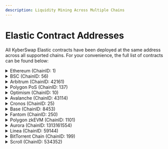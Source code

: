 ```yaml
---
description: Liquidity Mining Across Multiple Chains
---
```


# Elastic Contract Addresses

All KyberSwap Elastic contracts have been deployed at the same address across all supported chains. For your convenience, the full list of contracts can be found below:

<details>

<summary>Ethereum (ChainID: 1)</summary>

* **Factory:** [`0xC7a590291e07B9fe9E64b86c58fD8fC764308C4A`](https://etherscan.io/address/0xC7a590291e07B9fe9E64b86c58fD8fC764308C4A)
* **AntiSnipAttackPositionManager:** [`0xe222fBE074A436145b255442D919E4E3A6c6a480`](https://etherscan.io/address/0xe222fBE074A436145b255442D919E4E3A6c6a480)
* **ERC1967Proxy (PoolOracle):** [`0xD8ac7f696Ae99CD7B689726Cf03c5711Dd8DcDb4`](https://etherscan.io/address/0xD8ac7f696Ae99CD7B689726Cf03c5711Dd8DcDb4)
* **PoolOracle:** [`0x049BeffDB026D6D1D64cFc8fE29Bd12142967B09`](https://etherscan.io/address/0x049BeffDB026D6D1D64cFc8fE29Bd12142967B09)
* **ERC1967Proxy (TokenPositionDescriptor):** [`0x58f1d0F9bFf9D695010C92FB93d100CeF5113f3E`](https://etherscan.io/address/0x58f1d0F9bFf9D695010C92FB93d100CeF5113f3E)
* **TokenPositionDescriptor:** [`0x98565FcAD2080C5c19C3136fa367cE371cD40bD6`](https://etherscan.io/address/0x98565FcAD2080C5c19C3136fa367cE371cD40bD6)
* **Router:** [`0xF9c2b5746c946EF883ab2660BbbB1f10A5bdeAb4`](https://etherscan.io/address/0xF9c2b5746c946EF883ab2660BbbB1f10A5bdeAb4)
* **QouterV2:** [`0x4d47fd5a29904Dae0Ef51b1c450C9750F15D7856`](https://etherscan.io/address/0x4d47fd5a29904Dae0Ef51b1c450C9750F15D7856)
* **TicksFeesReader:** [`0x8Fd8Cb948965d9305999D767A02bf79833EADbB3`](https://etherscan.io/address/0x8Fd8Cb948965d9305999D767A02bf79833EADbB3)

</details>

<details>

<summary>BSC (ChainID: 56)</summary>

* **Factory:** [`0xC7a590291e07B9fe9E64b86c58fD8fC764308C4A`](https://bscscan.com/address/0xC7a590291e07B9fe9E64b86c58fD8fC764308C4A)
* **AntiSnipAttackPositionManager:** [`0xe222fBE074A436145b255442D919E4E3A6c6a480`](https://bscscan.com/address/0xe222fBE074A436145b255442D919E4E3A6c6a480)
* **ERC1967Proxy (PoolOracle):** [`0xD8ac7f696Ae99CD7B689726Cf03c5711Dd8DcDb4`](https://bscscan.com/address/0xD8ac7f696Ae99CD7B689726Cf03c5711Dd8DcDb4)
* **PoolOracle:** [`0x049BeffDB026D6D1D64cFc8fE29Bd12142967B09`](https://bscscan.com/address/0x049BeffDB026D6D1D64cFc8fE29Bd12142967B09)
* **ERC1967Proxy (TokenPositionDescriptor):** [`0x58f1d0F9bFf9D695010C92FB93d100CeF5113f3E`](https://bscscan.com/address/0x58f1d0F9bFf9D695010C92FB93d100CeF5113f3E)
* **TokenPositionDescriptor:** [`0x98565FcAD2080C5c19C3136fa367cE371cD40bD6`](https://bscscan.com/address/0x98565FcAD2080C5c19C3136fa367cE371cD40bD6)
* **Router:** [`0xF9c2b5746c946EF883ab2660BbbB1f10A5bdeAb4`](https://bscscan.com/address/0xF9c2b5746c946EF883ab2660BbbB1f10A5bdeAb4)
* **QouterV2:** [`0x4d47fd5a29904Dae0Ef51b1c450C9750F15D7856`](https://bscscan.com/address/0x4d47fd5a29904Dae0Ef51b1c450C9750F15D7856)
* **TicksFeesReader:** [`0x8Fd8Cb948965d9305999D767A02bf79833EADbB3`](https://bscscan.com/address/0x8Fd8Cb948965d9305999D767A02bf79833EADbB3)

</details>

<details>

<summary>Arbitrum (ChainID: 42161)</summary>

* **Factory:** [`0xC7a590291e07B9fe9E64b86c58fD8fC764308C4A`](https://arbiscan.io/address/0xC7a590291e07B9fe9E64b86c58fD8fC764308C4A)
* **AntiSnipAttackPositionManager:** [`0xe222fBE074A436145b255442D919E4E3A6c6a480`](https://arbiscan.io/address/0xe222fbe074a436145b255442d919e4e3a6c6a480)
* **ERC1967Proxy (PoolOracle):** [`0xD8ac7f696Ae99CD7B689726Cf03c5711Dd8DcDb4`](https://arbiscan.io/address/0xD8ac7f696Ae99CD7B689726Cf03c5711Dd8DcDb4)
* **PoolOracle:** [`0x049BeffDB026D6D1D64cFc8fE29Bd12142967B09`](https://arbiscan.io/address/0x049BeffDB026D6D1D64cFc8fE29Bd12142967B09)
* **ERC1967Proxy (TokenPositionDescriptor):** [`0x58f1d0F9bFf9D695010C92FB93d100CeF5113f3E`](https://arbiscan.io/address/0x58f1d0F9bFf9D695010C92FB93d100CeF5113f3E)
* **TokenPositionDescriptor:** [`0x98565FcAD2080C5c19C3136fa367cE371cD40bD6`](https://arbiscan.io/address/0x98565fcad2080c5c19c3136fa367ce371cd40bd6)
* **Router:** [`0xF9c2b5746c946EF883ab2660BbbB1f10A5bdeAb4`](https://arbiscan.io/address/0xF9c2b5746c946EF883ab2660BbbB1f10A5bdeAb4)
* **QouterV2:** [`0x4d47fd5a29904Dae0Ef51b1c450C9750F15D7856`](https://arbiscan.io/address/0x4d47fd5a29904Dae0Ef51b1c450C9750F15D7856)
* **TicksFeesReader:** [`0x8Fd8Cb948965d9305999D767A02bf79833EADbB3`](https://arbiscan.io/address/0x8Fd8Cb948965d9305999D767A02bf79833EADbB3)

</details>

<details>

<summary>Polygon PoS (ChainID: 137)</summary>

* **Factory:** [`0xC7a590291e07B9fe9E64b86c58fD8fC764308C4A`](https://polygonscan.com/address/0xC7a590291e07B9fe9E64b86c58fD8fC764308C4A)
* **AntiSnipAttackPositionManager:** [`0xe222fBE074A436145b255442D919E4E3A6c6a480`](https://polygonscan.com/address/0xe222fBE074A436145b255442D919E4E3A6c6a480)
* **ERC1967Proxy (PoolOracle):** [`0xD8ac7f696Ae99CD7B689726Cf03c5711Dd8DcDb4`](https://polygonscan.com/address/0xD8ac7f696Ae99CD7B689726Cf03c5711Dd8DcDb4)
* **PoolOracle:** [`0x049BeffDB026D6D1D64cFc8fE29Bd12142967B09`](https://polygonscan.com/address/0x049BeffDB026D6D1D64cFc8fE29Bd12142967B09)
* **ERC1967Proxy (TokenPositionDescriptor):** [`0x58f1d0F9bFf9D695010C92FB93d100CeF5113f3E`](https://polygonscan.com/address/0x58f1d0F9bFf9D695010C92FB93d100CeF5113f3E)
* **TokenPositionDescriptor:** [`0x98565FcAD2080C5c19C3136fa367cE371cD40bD6`](https://polygonscan.com/address/0x98565fcad2080c5c19c3136fa367ce371cd40bd6)
* **Router:** [`0xF9c2b5746c946EF883ab2660BbbB1f10A5bdeAb4`](https://polygonscan.com/address/0xF9c2b5746c946EF883ab2660BbbB1f10A5bdeAb4)
* **QouterV2:** [`0x4d47fd5a29904Dae0Ef51b1c450C9750F15D7856`](https://polygonscan.com/address/0x4d47fd5a29904Dae0Ef51b1c450C9750F15D7856)
* **TicksFeesReader:** [`0x8Fd8Cb948965d9305999D767A02bf79833EADbB3`](https://polygonscan.com/address/0x8Fd8Cb948965d9305999D767A02bf79833EADbB3)

</details>

<details>

<summary>Optimism (ChainID: 10)</summary>

* **Factory:** [`0xC7a590291e07B9fe9E64b86c58fD8fC764308C4A`](https://optimistic.etherscan.io/address/0xC7a590291e07B9fe9E64b86c58fD8fC764308C4A)
* **AntiSnipAttackPositionManager:** [`0xe222fBE074A436145b255442D919E4E3A6c6a480`](https://optimistic.etherscan.io/address/0xe222fBE074A436145b255442D919E4E3A6c6a480)
* **ERC1967Proxy (PoolOracle):** [`0xD8ac7f696Ae99CD7B689726Cf03c5711Dd8DcDb4`](https://optimistic.etherscan.io/address/0xD8ac7f696Ae99CD7B689726Cf03c5711Dd8DcDb4)
* **PoolOracle:** [`0x049BeffDB026D6D1D64cFc8fE29Bd12142967B09`](https://optimistic.etherscan.io/address/0x049BeffDB026D6D1D64cFc8fE29Bd12142967B09)
* **ERC1967Proxy (TokenPositionDescriptor):** [`0x58f1d0F9bFf9D695010C92FB93d100CeF5113f3E`](https://optimistic.etherscan.io/address/0x58f1d0f9bff9d695010c92fb93d100cef5113f3e)
* **TokenPositionDescriptor:** [`0x98565FcAD2080C5c19C3136fa367cE371cD40bD6`](https://optimistic.etherscan.io/address/0x98565FcAD2080C5c19C3136fa367cE371cD40bD6)
* **Router:** [`0xF9c2b5746c946EF883ab2660BbbB1f10A5bdeAb4`](https://optimistic.etherscan.io/address/0xF9c2b5746c946EF883ab2660BbbB1f10A5bdeAb4)
* **QouterV2:** [`0x4d47fd5a29904Dae0Ef51b1c450C9750F15D7856`](https://optimistic.etherscan.io/address/0x4d47fd5a29904Dae0Ef51b1c450C9750F15D7856)
* **TicksFeesReader:** [`0x8Fd8Cb948965d9305999D767A02bf79833EADbB3`](https://optimistic.etherscan.io/address/0x8Fd8Cb948965d9305999D767A02bf79833EADbB3)

</details>

<details>

<summary>Avalanche (ChainID: 43114)</summary>

* **Factory:** [`0xC7a590291e07B9fe9E64b86c58fD8fC764308C4A`](https://avascan.info/blockchain/all/address/0xC7a590291e07B9fe9E64b86c58fD8fC764308C4A)
* **AntiSnipAttackPositionManager:** [`0xe222fBE074A436145b255442D919E4E3A6c6a480`](https://avascan.info/blockchain/all/address/0xe222fBE074A436145b255442D919E4E3A6c6a480)
* **ERC1967Proxy (PoolOracle):** [`0xD8ac7f696Ae99CD7B689726Cf03c5711Dd8DcDb4`](https://avascan.info/blockchain/all/address/0xD8ac7f696Ae99CD7B689726Cf03c5711Dd8DcDb4)
* **PoolOracle:** [`0x049BeffDB026D6D1D64cFc8fE29Bd12142967B09`](https://avascan.info/blockchain/all/address/0x049BeffDB026D6D1D64cFc8fE29Bd12142967B09)
* **ERC1967Proxy (TokenPositionDescriptor):** [`0x58f1d0F9bFf9D695010C92FB93d100CeF5113f3E`](https://avascan.info/blockchain/all/address/0x58f1d0F9bFf9D695010C92FB93d100CeF5113f3E)
* **TokenPositionDescriptor:** [`0x98565FcAD2080C5c19C3136fa367cE371cD40bD6`](https://avascan.info/blockchain/all/address/0x98565FcAD2080C5c19C3136fa367cE371cD40bD6)
* **Router:** [`0xF9c2b5746c946EF883ab2660BbbB1f10A5bdeAb4`](https://avascan.info/blockchain/all/address/0xF9c2b5746c946EF883ab2660BbbB1f10A5bdeAb4)
* **QouterV2:** [`0x4d47fd5a29904Dae0Ef51b1c450C9750F15D7856`](https://avascan.info/blockchain/all/address/0x4d47fd5a29904Dae0Ef51b1c450C9750F15D7856)
* **TicksFeesReader:** [`0x8Fd8Cb948965d9305999D767A02bf79833EADbB3`](https://avascan.info/blockchain/all/address/0x8Fd8Cb948965d9305999D767A02bf79833EADbB3)

</details>

<details>

<summary>Cronos (ChainID: 25)</summary>

* **Factory:** [`0xC7a590291e07B9fe9E64b86c58fD8fC764308C4A`](https://cronoscan.com/address/0xC7a590291e07B9fe9E64b86c58fD8fC764308C4A)
* **AntiSnipAttackPositionManager:** [`0xe222fBE074A436145b255442D919E4E3A6c6a480`](https://cronoscan.com/address/0xe222fBE074A436145b255442D919E4E3A6c6a480)
* **ERC1967Proxy (PoolOracle):** [`0xD8ac7f696Ae99CD7B689726Cf03c5711Dd8DcDb4`](https://cronoscan.com/address/0xD8ac7f696Ae99CD7B689726Cf03c5711Dd8DcDb4)
* **PoolOracle:** [`0x049BeffDB026D6D1D64cFc8fE29Bd12142967B09`](https://cronoscan.com/address/0x049BeffDB026D6D1D64cFc8fE29Bd12142967B09)
* **ERC1967Proxy (TokenPositionDescriptor):** [`0x58f1d0F9bFf9D695010C92FB93d100CeF5113f3E`](https://cronoscan.com/address/0x58f1d0F9bFf9D695010C92FB93d100CeF5113f3E)
* **TokenPositionDescriptor:** [`0x98565FcAD2080C5c19C3136fa367cE371cD40bD6`](https://cronoscan.com/address/0x98565FcAD2080C5c19C3136fa367cE371cD40bD6)
* **Router:** [`0xF9c2b5746c946EF883ab2660BbbB1f10A5bdeAb4`](https://cronoscan.com/address/0xF9c2b5746c946EF883ab2660BbbB1f10A5bdeAb4)
* **QouterV2:** [`0x4d47fd5a29904Dae0Ef51b1c450C9750F15D7856`](https://cronoscan.com/address/0x4d47fd5a29904Dae0Ef51b1c450C9750F15D7856)
* **TicksFeesReader:** [`0x8Fd8Cb948965d9305999D767A02bf79833EADbB3`](https://cronoscan.com/address/0x8Fd8Cb948965d9305999D767A02bf79833EADbB3)

</details>

<details>

<summary>Base (ChainID: 8453)</summary>

* **Factory:** [`0xC7a590291e07B9fe9E64b86c58fD8fC764308C4A`](https://basescan.org/address/0xC7a590291e07B9fe9E64b86c58fD8fC764308C4A)
* **AntiSnipAttackPositionManager:** [`0xe222fBE074A436145b255442D919E4E3A6c6a480`](https://basescan.org/address/0xe222fBE074A436145b255442D919E4E3A6c6a480)
* **ERC1967Proxy (PoolOracle):** [`0xD8ac7f696Ae99CD7B689726Cf03c5711Dd8DcDb4`](https://basescan.org/address/0xD8ac7f696Ae99CD7B689726Cf03c5711Dd8DcDb4)
* **PoolOracle:** [`0x049BeffDB026D6D1D64cFc8fE29Bd12142967B09`](https://basescan.org/address/0x049BeffDB026D6D1D64cFc8fE29Bd12142967B09)
* **ERC1967Proxy (TokenPositionDescriptor):** [`0x58f1d0F9bFf9D695010C92FB93d100CeF5113f3E`](https://basescan.org/address/0x58f1d0F9bFf9D695010C92FB93d100CeF5113f3E)
* **TokenPositionDescriptor:** [`0x98565FcAD2080C5c19C3136fa367cE371cD40bD6`](https://basescan.org/address/0x98565FcAD2080C5c19C3136fa367cE371cD40bD6)
* **Router:** [`0xF9c2b5746c946EF883ab2660BbbB1f10A5bdeAb4`](https://basescan.org/address/0xF9c2b5746c946EF883ab2660BbbB1f10A5bdeAb4)
* **QouterV2:** [`0x4d47fd5a29904Dae0Ef51b1c450C9750F15D7856`](https://basescan.org/address/0x4d47fd5a29904Dae0Ef51b1c450C9750F15D7856)
* **TicksFeesReader:** [`0x8Fd8Cb948965d9305999D767A02bf79833EADbB3`](https://basescan.org/address/0x8Fd8Cb948965d9305999D767A02bf79833EADbB3)

</details>

<details>

<summary>Fantom (ChainID: 250)</summary>

* **Factory:** [`0xC7a590291e07B9fe9E64b86c58fD8fC764308C4A`](https://ftmscan.com/address/0xC7a590291e07B9fe9E64b86c58fD8fC764308C4A)
* **AntiSnipAttackPositionManager:** [`0xe222fBE074A436145b255442D919E4E3A6c6a480`](https://ftmscan.com/address/0xe222fBE074A436145b255442D919E4E3A6c6a480)
* **ERC1967Proxy (PoolOracle):** [`0xD8ac7f696Ae99CD7B689726Cf03c5711Dd8DcDb4`](https://ftmscan.com/address/0xd8ac7f696ae99cd7b689726cf03c5711dd8dcdb4)
* **PoolOracle:** [`0x049BeffDB026D6D1D64cFc8fE29Bd12142967B09`](https://ftmscan.com/address/0x049BeffDB026D6D1D64cFc8fE29Bd12142967B09)
* **ERC1967Proxy (TokenPositionDescriptor):** [`0x58f1d0F9bFf9D695010C92FB93d100CeF5113f3E`](https://ftmscan.com/address/0x58f1d0F9bFf9D695010C92FB93d100CeF5113f3E)
* **TokenPositionDescriptor:** [`0x98565FcAD2080C5c19C3136fa367cE371cD40bD6`](https://ftmscan.com/address/0x98565FcAD2080C5c19C3136fa367cE371cD40bD6)
* **Router:** [`0xF9c2b5746c946EF883ab2660BbbB1f10A5bdeAb4`](https://ftmscan.com/address/0xF9c2b5746c946EF883ab2660BbbB1f10A5bdeAb4)
* **QouterV2:** [`0x4d47fd5a29904Dae0Ef51b1c450C9750F15D7856`](https://ftmscan.com/address/0x4d47fd5a29904Dae0Ef51b1c450C9750F15D7856)
* **TicksFeesReader:** [`0x8Fd8Cb948965d9305999D767A02bf79833EADbB3`](https://ftmscan.com/address/0x8fd8cb948965d9305999d767a02bf79833eadbb3)

</details>

<details>

<summary>Polygon zkEVM (ChainID: 1101)</summary>

* **Factory:** [`0xC7a590291e07B9fe9E64b86c58fD8fC764308C4A`](https://zkevm.polygonscan.com/address/0xC7a590291e07B9fe9E64b86c58fD8fC764308C4A)
* **AntiSnipAttackPositionManager:** [`0xe222fBE074A436145b255442D919E4E3A6c6a480`](https://zkevm.polygonscan.com/address/0xe222fBE074A436145b255442D919E4E3A6c6a480)
* **ERC1967Proxy (PoolOracle):** [`0xD8ac7f696Ae99CD7B689726Cf03c5711Dd8DcDb4`](https://zkevm.polygonscan.com/address/0xD8ac7f696Ae99CD7B689726Cf03c5711Dd8DcDb4)
* **PoolOracle:** [`0x049BeffDB026D6D1D64cFc8fE29Bd12142967B09`](https://zkevm.polygonscan.com/address/0x049BeffDB026D6D1D64cFc8fE29Bd12142967B09)
* **ERC1967Proxy (TokenPositionDescriptor):** [`0x58f1d0F9bFf9D695010C92FB93d100CeF5113f3E`](https://zkevm.polygonscan.com/address/0x58f1d0F9bFf9D695010C92FB93d100CeF5113f3E)
* **TokenPositionDescriptor:** [`0x98565FcAD2080C5c19C3136fa367cE371cD40bD6`](https://zkevm.polygonscan.com/address/0x98565FcAD2080C5c19C3136fa367cE371cD40bD6)
* **Router:** [`0xF9c2b5746c946EF883ab2660BbbB1f10A5bdeAb4`](https://zkevm.polygonscan.com/address/0xF9c2b5746c946EF883ab2660BbbB1f10A5bdeAb4)
* **QouterV2:** [`0x4d47fd5a29904Dae0Ef51b1c450C9750F15D7856`](https://zkevm.polygonscan.com/address/0x4d47fd5a29904Dae0Ef51b1c450C9750F15D7856)
* **TicksFeesReader:** [`0x8Fd8Cb948965d9305999D767A02bf79833EADbB3`](https://zkevm.polygonscan.com/address/0x8Fd8Cb948965d9305999D767A02bf79833EADbB3)

</details>

<details>

<summary>Aurora (ChainID: 1313161554)</summary>

* **Factory:** [`0x5F1dddbf348aC2fbe22a163e30F99F9ECE3DD50a`](https://explorer.mainnet.aurora.dev/address/0x5F1dddbf348aC2fbe22a163e30F99F9ECE3DD50a)
* **Router:** [`0xC1e7dFE73E1598E3910EF4C7845B68A9Ab6F4c83`](https://explorer.mainnet.aurora.dev/address/0xC1e7dFE73E1598E3910EF4C7845B68A9Ab6F4c83)
* **QuoterV2:** [`0x0D125c15D54cA1F8a813C74A81aEe34ebB508C1f`](https://explorer.mainnet.aurora.dev/address/0x0D125c15D54cA1F8a813C74A81aEe34ebB508C1f)
* **AntiSnipAttackPositionManager:** [`0x2B1c7b41f6A8F2b2bc45C3233a5d5FB3cD6dC9A8`](https://explorer.mainnet.aurora.dev/address/0x2B1c7b41f6A8F2b2bc45C3233a5d5FB3cD6dC9A8)
* **TicksFeesReader:** [`0x165c68077ac06c83800d19200e6E2B08D02dE75D`](https://explorer.mainnet.aurora.dev/address/0x165c68077ac06c83800d19200e6E2B08D02dE75D)
* **TokenPositionDescriptor:** [`0xDA474537cE9b687b78B236452A05631f09B6EB6A`](https://explorer.mainnet.aurora.dev/address/0xDA474537cE9b687b78B236452A05631f09B6EB6A)
* **TokenPositionDescriptorProxy:** [`0x8abd8c92F1901cf204590c16b5EF690a35b3741E`](https://explorer.mainnet.aurora.dev/address/0x8abd8c92F1901cf204590c16b5EF690a35b3741E)

</details>

<details>

<summary>Linea (ChainID: 59144)</summary>

* **Factory:** [`0xC7a590291e07B9fe9E64b86c58fD8fC764308C4A`](https://explorer.linea.build/address/0xC7a590291e07B9fe9E64b86c58fD8fC764308C4A)
* **AntiSnipAttackPositionManager:** [`0xe222fBE074A436145b255442D919E4E3A6c6a480`](https://explorer.linea.build/address/0xe222fBE074A436145b255442D919E4E3A6c6a480)
* **ERC1967Proxy (PoolOracle):** [`0xD8ac7f696Ae99CD7B689726Cf03c5711Dd8DcDb4`](https://explorer.linea.build/address/0xD8ac7f696Ae99CD7B689726Cf03c5711Dd8DcDb4)
* **PoolOracle:** [`0x049BeffDB026D6D1D64cFc8fE29Bd12142967B09`](https://explorer.linea.build/address/0x049BeffDB026D6D1D64cFc8fE29Bd12142967B09)
* **ERC1967Proxy (TokenPositionDescriptor):** [`0x58f1d0F9bFf9D695010C92FB93d100CeF5113f3`](https://explorer.linea.build/address/0x58f1d0F9bFf9D695010C92FB93d100CeF5113f3E)
* **TokenPositionDescriptor:** [`0x98565FcAD2080C5c19C3136fa367cE371cD40bD6`](https://explorer.linea.build/address/0x98565FcAD2080C5c19C3136fa367cE371cD40bD6)
* **Router:** [`0xF9c2b5746c946EF883ab2660BbbB1f10A5bdeAb4`](https://explorer.linea.build/address/0xF9c2b5746c946EF883ab2660BbbB1f10A5bdeAb4)
* **QouterV2:** [`0x4d47fd5a29904Dae0Ef51b1c450C9750F15D7856`](https://explorer.linea.build/address/0x4d47fd5a29904Dae0Ef51b1c450C9750F15D7856)
* **TicksFeesReader:** [`0x8Fd8Cb948965d9305999D767A02bf79833EADbB3`](https://explorer.linea.build/address/0x8Fd8Cb948965d9305999D767A02bf79833EADbB3)

</details>

<details>

<summary>BitTorrent Chain (ChainID: 199)</summary>

*
* **Factory:** [`0xC7a590291e07B9fe9E64b86c58fD8fC764308C4A`](https://bttcscan.com/address/0xC7a590291e07B9fe9E64b86c58fD8fC764308C4A)
* **AntiSnipAttackPositionManager:** [`0xe222fBE074A436145b255442D919E4E3A6c6a480`](https://bttcscan.com/address/0xe222fBE074A436145b255442D919E4E3A6c6a480)
* **ERC1967Proxy (PoolOracle):** [`0xD8ac7f696Ae99CD7B689726Cf03c5711Dd8DcDb4`](https://bttcscan.com/address/0xD8ac7f696Ae99CD7B689726Cf03c5711Dd8DcDb4)
* **PoolOracle:** [`0x049BeffDB026D6D1D64cFc8fE29Bd12142967B09`](https://bttcscan.com/address/0x049BeffDB026D6D1D64cFc8fE29Bd12142967B09)
* **ERC1967Proxy (TokenPositionDescriptor):** [`0x58f1d0F9bFf9D695010C92FB93d100CeF5113f3E`](https://bttcscan.com/address/0x58f1d0F9bFf9D695010C92FB93d100CeF5113f3E)
* **TokenPositionDescriptor:** [`0x98565FcAD2080C5c19C3136fa367cE371cD40bD6`](https://bttcscan.com/address/0x98565FcAD2080C5c19C3136fa367cE371cD40bD6)
* **Router:** [`0xF9c2b5746c946EF883ab2660BbbB1f10A5bdeAb4`](https://bttcscan.com/address/0xF9c2b5746c946EF883ab2660BbbB1f10A5bdeAb4)
* **QouterV2:** [`0x4d47fd5a29904Dae0Ef51b1c450C9750F15D7856`](https://bttcscan.com/address/0x4d47fd5a29904Dae0Ef51b1c450C9750F15D7856)
* **TicksFeesReader:** [`0x8Fd8Cb948965d9305999D767A02bf79833EADbB3`](https://bttcscan.com/address/0x8Fd8Cb948965d9305999D767A02bf79833EADbB3)

</details>

<details>

<summary>Scroll (ChainID: 534352)</summary>

* **Factory:** [`0xC7a590291e07B9fe9E64b86c58fD8fC764308C4A`](https://scrollscan.com/address/0xC7a590291e07B9fe9E64b86c58fD8fC764308C4A)
* **AntiSnipAttackPositionManager:** [`0xe222fBE074A436145b255442D919E4E3A6c6a480`](https://scrollscan.com/address/0xe222fBE074A436145b255442D919E4E3A6c6a480)
* **ERC1967Proxy (PoolOracle):** [`0xD8ac7f696Ae99CD7B689726Cf03c5711Dd8DcDb4`](https://scrollscan.com/address/0xD8ac7f696Ae99CD7B689726Cf03c5711Dd8DcDb4)
* **PoolOracle:** [`0x049BeffDB026D6D1D64cFc8fE29Bd12142967B09`](https://scrollscan.com/address/0x049BeffDB026D6D1D64cFc8fE29Bd12142967B09)
* **ERC1967Proxy (TokenPositionDescriptor):** [`0x58f1d0F9bFf9D695010C92FB93d100CeF5113f3E`](https://scrollscan.com/address/0x58f1d0f9bff9d695010c92fb93d100cef5113f3e)
* **TokenPositionDescriptor:** [`0x98565FcAD2080C5c19C3136fa367cE371cD40bD6`](https://scrollscan.com/address/0x98565FcAD2080C5c19C3136fa367cE371cD40bD6)
* **Router:** [`0xF9c2b5746c946EF883ab2660BbbB1f10A5bdeAb4`](https://scrollscan.com/address/0x98565FcAD2080C5c19C3136fa367cE371cD40bD6)
* **QouterV2:** [`0x4d47fd5a29904Dae0Ef51b1c450C9750F15D7856`](https://scrollscan.com/address/0x4d47fd5a29904Dae0Ef51b1c450C9750F15D7856)
* **TicksFeesReader:** [`0x8Fd8Cb948965d9305999D767A02bf79833EADbB3`](https://scrollscan.com/address/0x8Fd8Cb948965d9305999D767A02bf79833EADbB3)

</details>
